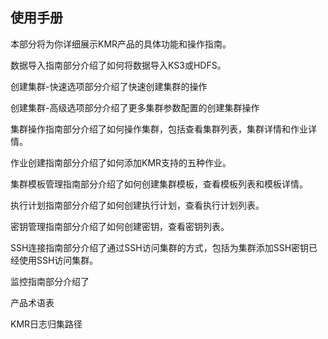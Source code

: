## 使用手册

本部分将为你详细展示KMR产品的具体功能和操作指南。

数据导入指南部分介绍了如何将数据导入KS3或HDFS。

创建集群-快速选项部分介绍了快速创建集群的操作

创建集群-高级选项部分介绍了更多集群参数配置的创建集群操作

集群操作指南部分介绍了如何操作集群，包括查看集群列表，集群详情和作业详情。

作业创建指南部分介绍了如何添加KMR支持的五种作业。

集群模板管理指南部分介绍了如何创建集群模板，查看模板列表和模板详情。

执行计划指南部分介绍了如何创建执行计划，查看执行计划列表。

密钥管理指南部分介绍了如何创建密钥，查看密钥列表。

SSH连接指南部分介绍了通过SSH访问集群的方式，包括为集群添加SSH密钥已经使用SSH访问集群。

监控指南部分介绍了

产品术语表

KMR日志归集路径
